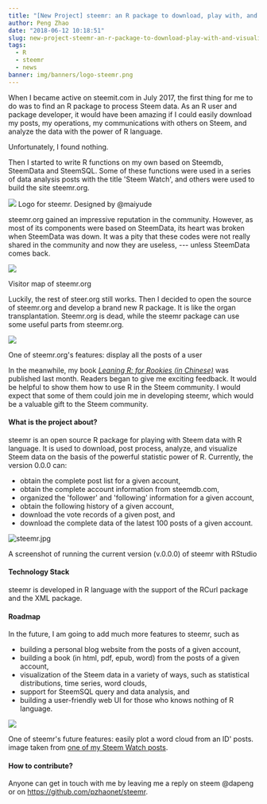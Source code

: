 ```yaml
---
title: "[New Project] steemr: an R package to download, play with, and visualize Steem data"
author: Peng Zhao
date: "2018-06-12 10:18:51"
slug: new-project-steemr-an-r-package-to-download-play-with-and-visualize-steem-data
tags: 
  - R
  - steemr
  - news
banner: img/banners/logo-steemr.png
---
```



When I became active on steemit.com in July 2017, the first thing for me to do was to find an R package to process Steem data. As an R user and package developer, it would have been amazing if I could easily download my posts, my operations, my communications with others on Steem, and analyze the data with the power of R language.

Unfortunately, I found nothing.

<!--more-->

Then I started to  write R functions on my own based on Steemdb, SteemData and SteemSQL. Some of these functions were used in a series of data analysis posts with the title 'Steem Watch', and others were used to build the site steemr.org.

![](https://steemitimages.com/0x0/https://gateway.ipfs.io/ipfs/QmTY9hEDUcSZQcdf5grhA1GcW1XnZ5y4orXjiY9hiAyuJ7)
Logo for steemr. Designed by @maiyude

steemr.org gained an impressive reputation in the community. However, as most of its components were based on SteemData, its heart was broken when SteemData was down. It was a pity that these codes were not really shared in the community and now they are useless, --- unless SteemData comes back.

![](https://steemitimages.com/DQmWDzc2TNk429yRotiFHCCZk6KKPEh3aQ8i5zJiLyfWW3y/steemrmap.jpg)

Visitor map of steemr.org

Luckily, the rest of steer.org still works. Then I decided to open the source of steemr.org and develop a brand new R package. It is like the organ transplantation. Steemr.org is dead, while the steemr package can use some useful parts from steemr.org.

![](https://steemitimages.com/DQmZ16mP1YE9JSbNcA86aUCw82kCWssNJ1EEQohXaKt72LR/steemr20171109.gif)

One of steemr.org's features: display all the posts of a user

In the meanwhile, my book *[Leaning R: for Rookies (in Chinese)](http://xuer.pzhao.net)* was published last month. Readers began to give me exciting feedback. It would be helpful to show them how to use R in the Steem community. I would expect that some of them could join me in developing steemr, which would be a valuable gift to the Steem community.

#### What is the project about?

steemr is an open source R package for playing with Steem data with R language. It is used to download, post process, analyze,  and visualize Steem data on the basis of the powerful statistic power of R. Currently, the version 0.0.0 can:

- obtain the complete post list for a given account,
- obtain the complete account information from steemdb.com,
- organized the 'follower' and 'following' information for a given account,
- obtain the following history of a given account,
- download the vote records of a given post, and
- download the complete data of the latest 100 posts of a given account.

![steemr.jpg](https://cdn.steemitimages.com/DQme3DVwGfWUPVHtiCzgVkjxbTz3256EccQdMW7hnBvzKVz/steemr.jpg)

A screenshot of running the current version (v.0.0.0) of steemr with RStudio

#### Technology Stack

steemr is developed in R language with the support of the RCurl package and the XML package.

#### Roadmap

In the future, I am going to add much more features to steemr, such as 

- building a personal blog website from the posts of a given account,
- building a book (in html, pdf, epub, word) from the posts of a given account,
- visualization of the Steem data in a variety of ways, such as statistical distributions, time series, word clouds,
- support for SteemSQL query and data analysis, and
- building a user-friendly web UI for those who knows nothing of R language.

![](https://steemitimages.com/DQma9ULTms89jkrCjvwvCcntLBa6Tj1DVXbWbokqYD4C3Vy/a8-1.jpeg)

One of steemr's future features: easily plot a word cloud from an ID' posts. image taken from [one of my Steem Watch posts](https://steemit.com/cn/@dapeng/steem-hannahwu).

#### How to contribute?

Anyone can get in touch with me by leaving me a reply on steem @dapeng or on https://github.com/pzhaonet/steemr.
